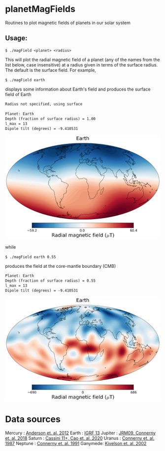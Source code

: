 # planetMagFields
Routines to plot magnetic fields of planets in our solar system

## Usage:

`$ ./magField <planet> <radius>`

This will plot the radial magnetic field of a planet (any of the names from the list
below, case insensitive) at a radius given in terms of the surface radius. The default
is the surface field. For example,

`$ ./magField earth`

displays some information about Earth's field and produces the surface field of Earth 

```
Radius not specified, using surface

Planet: Earth
Depth (fraction of surface radius) = 1.00
l_max = 13
Dipole tilt (degrees) = -9.410531
```

![Earth's field](/images/br_earth.png)

while

`$ ./magField earth 0.55`

produces the field at the core-mantle boundary (CMB)

```
Planet: Earth
Depth (fraction of surface radius) = 0.55
l_max = 13
Dipole tilt (degrees) = -9.410531
```

![Earth's CMB field](/images/br_earth_cmb.png)

# Data sources

Mercury : [Anderson et. al. 2012](https://doi.org/10.1029/2012JE004159)
Earth   : [IGRF 13](https://www.ngdc.noaa.gov/IAGA/vmod/igrf.html)
Jupiter : [JRM09, Connerny et. al. 2018](https://doi.org/10.1002/2018GL077312)
Saturn  : [Cassini 11+, Cao et. al. 2020](https://doi.org/10.1016/j.icarus.2019.113541)
Uranus  : [Connerny et. al. 1987](https://doi.org/10.1029/JA092iA13p15329)
Neptune : [Connerny et. al. 1991](https://doi.org/10.1029/91JA01165)
Ganymede: [Kivelson et. al. 2002](https://doi.org/10.1006/icar.2002.6834)
